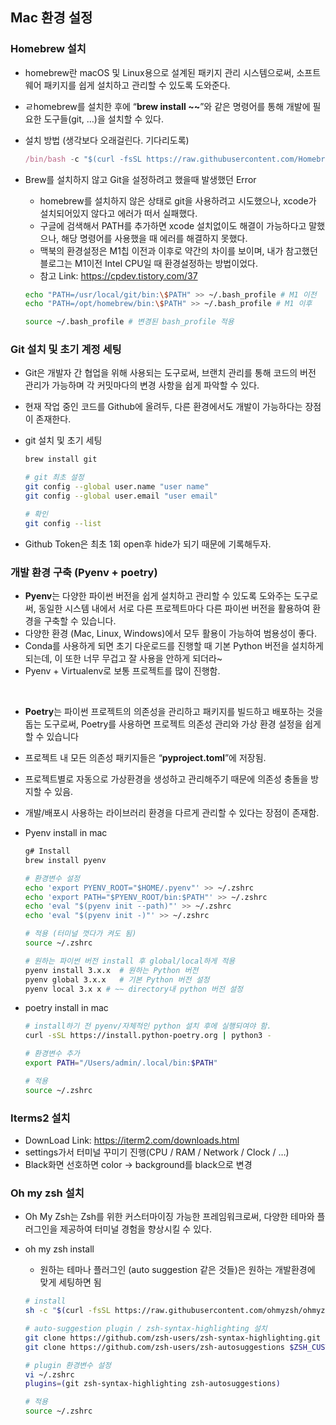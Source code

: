 ## Mac 환경 설정

### Homebrew 설치

- homebrew란 macOS 및 Linux용으로 설계된 패키지 관리 시스템으로써, 소프트웨어 패키지를 쉽게 설치하고 관리할 수 있도록 도와준다.
- ㄹhomebrew를 설치한 후에 “**brew install ~~**”와 같은 명령어를 통해 개발에 필요한 도구들(git, …)을 설치할 수 있다.
- 설치 방법 (생각보다 오래걸린다. 기다리도록)
    
    ```jsx
    /bin/bash -c "$(curl -fsSL https://raw.githubusercontent.com/Homebrew/install/HEAD/install.sh)"
    ```
    
- Brew를 설치하지 않고 Git을 설정하려고 했을때 발생했던 Error
    - homebrew를 설치하지 않은 상태로 git을 사용하려고 시도했으나, xcode가 설치되어있지 않다고 에러가 떠서 실패했다.
    - 구글에 검색해서 PATH를 추가하면 xcode 설치없이도 해결이 가능하다고 말했으나, 해당 명령어를 사용했을 때 에러를 해결하지 못했다.
    - 맥북의 환경설정은 M1칩 이전과 이후로 약간의 차이를 보이며, 내가 참고했던 블로그는 M1이전 Intel CPU일 때 환경설정하는 방법이었다.
    - 참고 Link: https://cpdev.tistory.com/37
    
    ```bash
    echo "PATH=/usr/local/git/bin:\$PATH" >> ~/.bash_profile # M1 이전
    echo "PATH=/opt/homebrew/bin:\$PATH" >> ~/.bash_profile # M1 이후
    
    source ~/.bash_profile # 변경된 bash_profile 적용
    ```
    

### Git 설치 및 초기 계정 세팅

- Git은 개발자 간 협업을 위해 사용되는 도구로써, 브랜치 관리를 통해 코드의 버전 관리가 가능하며 각 커밋마다의 변경 사항을 쉽게 파악할 수 있다.
- 현재 작업 중인 코드를 Github에 올려두, 다른 환경에서도 개발이 가능하다는 장점이 존재한다.
- git 설치 및 초기 세팅
    
    ```bash
    brew install git
    
    # git 최초 설정
    git config --global user.name "user name"
    git config --global user.email "user email"
    
    # 확인
    git config --list
    ```
    
- Github Token은 최초 1회 open후 hide가 되기 때문에 기록해두자.

### 개발 환경 구축 (Pyenv + poetry)

- **Pyenv**는 다양한 파이썬 버전을 쉽게 설치하고 관리할 수 있도록 도와주는 도구로써, 동일한 시스템 내에서 서로 다른 프로젝트마다 다른 파이썬 버전을 활용하여 환경을 구축할 수 있습니다.
- 다양한 환경 (Mac, Linux, Windows)에서 모두 활용이 가능하여 범용성이 좋다.
- Conda를 사용하게 되면 초기 다운로드를 진행할 때 기본 Python 버전을 설치하게 되는데, 이 또한 너무 무겁고 잘 사용을 안하게 되더라~
- Pyenv + Virtualenv로 보통 프로젝트를 많이 진행함.

<br>

- **Poetry**는 파이썬 프로젝트의 의존성을 관리하고 패키지를 빌드하고 배포하는 것을 돕는 도구로써, Poetry를 사용하면 프로젝트 의존성 관리와 가상 환경 설정을 쉽게 할 수 있습니다
- 프로젝트 내 모든 의존성 패키지들은 “**pyproject.toml**”에 저장됨.
- 프로젝트별로 자동으로 가상환경을 생성하고 관리해주기 때문에 의존성 충돌을 방지할 수 있음.
- 개발/배포시 사용하는 라이브러리 환경을 다르게 관리할 수 있다는 장점이 존재함.

- Pyenv install in mac
    
    ```bash
    g# Install
    brew install pyenv 
    
    # 환경변수 설정
    echo 'export PYENV_ROOT="$HOME/.pyenv"' >> ~/.zshrc
    echo 'export PATH="$PYENV_ROOT/bin:$PATH"' >> ~/.zshrc
    echo 'eval "$(pyenv init --path)"' >> ~/.zshrc
    echo 'eval "$(pyenv init -)"' >> ~/.zshrc
    
    # 적용 (터미널 껏다가 켜도 됨)
    source ~/.zshrc
    
    # 원하는 파이썬 버전 install 후 global/local하게 적용
    pyenv install 3.x.x  # 원하는 Python 버전
    pyenv global 3.x.x   # 기본 Python 버전 설정
    pyenv local 3.x x # ~~ directory내 python 버전 설정
    ```
    
- poetry install in mac
    
    ```bash
    # install하기 전 pyenv/자체적인 python 설치 후에 실행되여야 함.
    curl -sSL https://install.python-poetry.org | python3 -
    
    # 환경변수 추가
    export PATH="/Users/admin/.local/bin:$PATH"
    
    # 적용
    source ~/.zshrc
    ```
    

### Iterms2 설치

- DownLoad Link: https://iterm2.com/downloads.html
- settings가서 터미널 꾸미기 진행(CPU / RAM / Network / Clock / …)
- Black화면 선호하면 color → background를 black으로 변경

### Oh my zsh 설치

- Oh My Zsh는 Zsh를 위한 커스터마이징 가능한 프레임워크로써, 다양한 테마와 플러그인을 제공하여 터미널 경험을 향상시킬 수 있다.
- oh my zsh install
    - 원하는 테마나 플러그인 (auto suggestion 같은 것들)은 원하는 개발환경에 맞게 세팅하면 됨
    
    ```bash
    # install 
    sh -c "$(curl -fsSL https://raw.githubusercontent.com/ohmyzsh/ohmyzsh/master/tools/install.sh)"
    
    # auto-suggestion plugin / zsh-syntax-highlighting 설치
    git clone https://github.com/zsh-users/zsh-syntax-highlighting.git $ZSH_CUSTOM/plugins/zsh-syntax-highlighting
    git clone https://github.com/zsh-users/zsh-autosuggestions $ZSH_CUSTOM/plugins/zsh-autosuggestions
    
    # plugin 환경변수 설정
    vi ~/.zshrc
    plugins=(git zsh-syntax-highlighting zsh-autosuggestions)
    
    # 적용
    source ~/.zshrc
    ```